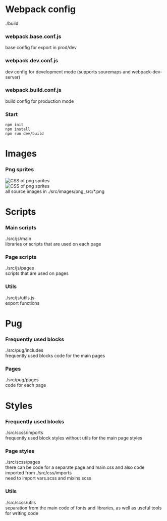 #  Webpack config
./build
### webpack.base.conf.js
base config for export in prod/dev
### webpack.dev.conf.js
dev config for development mode (supports souremaps and webpack-dev-server)
### webpack.build.conf.js
build config for production mode
### Start
    npm init
    npm install
    npm run dev/build
# Images
### Png sprites
![CSS of png sprites](https://github.com/manifetko/ennage/raw/master/src/images/png_src/css/Screenshot_1.png)  <br/>
![CSS of png sprites](https://github.com/manifetko/ennage/raw/master/src/images/png_src/css/Screenshot_2.png)  <br/> 
all sourсe images in ./src/images/png_src/*.png
# Scripts
### Main scripts
./src/js/main  <br/> 
libraries or scripts that are used on each page
### Page scripts
./src/js/pages  <br/> 
scripts that are used on pages
### Utils
./src/js/utils.js  <br/> 
export functions
# Pug
### Frequently used blocks
./src/pug/includes  <br/> 
frequently used blocks code for the main pages
### Pages
./src/pug/pages  <br/> 
сode for each page
# Styles
### Frequently used blocks
./src/scss/imports  <br/> 
frequently used block styles without utils for the main page styles
### Page styles
./src/scss/pages  <br/> 
there can be code for a separate page and main.css and also code imported from ./src/css/imports <br/> 
need to import vars.scss and mixins.scss
### Utils
./src/scss/utils  <br/> 
separation from the main code of fonts and libraries, as well as useful tools for writing code

    
    